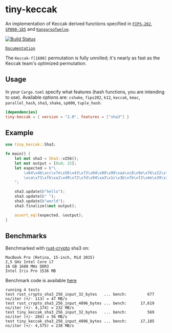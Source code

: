 # tiny-keccak

An implementation of Keccak derived functions specified in [`FIPS-202`], [`SP800-185`] and [`KangarooTwelve`].

[![Build Status][travis-image]][travis-url]

[travis-image]: https://travis-ci.org/debris/tiny-keccak.svg?branch=master
[travis-url]: https://travis-ci.org/debris/tiny-keccak
[`FIPS-202`]: https://nvlpubs.nist.gov/nistpubs/FIPS/NIST.FIPS.202.pdf
[`SP800-185`]: https://nvlpubs.nist.gov/nistpubs/SpecialPublications/NIST.SP.800-185.pdf
[`KangarooTwelve`]: https://eprint.iacr.org/2016/770.pdf

[`Documentation`](https://docs.rs/tiny-keccak)

The `Keccak-f[1600]` permutation is fully unrolled; it's nearly as fast
as the Keccak team's optimized permutation.

## Usage

In your `Cargo.toml` specify what features (hash functions, you are intending to use).
Available options are: `cshake`, `fips202`, `k12`, `keccak`, `kmac`, `parallel_hash`, `sha3`,
`shake`, `sp800`, `tuple_hash`.

```toml
[dependencies]
tiny-keccak = { version = "2.0", features = ["sha3"] }
```

## Example

```rust
use tiny_keccak::Sha3;

fn main() {
    let mut sha3 = Sha3::v256();
    let mut output = [0u8; 32];
    let expected = b"\
        \x64\x4b\xcc\x7e\x56\x43\x73\x04\x09\x99\xaa\xc8\x9e\x76\x22\xf3\
        \xca\x71\xfb\xa1\xd9\x72\xfd\x94\xa3\x1c\x3b\xfb\xf2\x4e\x39\x38\
    ";

    sha3.update(b"hello");
    sha3.update(b" ");
    sha3.update(b"world");
    sha3.finalize(&mut output);

    assert_eq!(expected, &output);
}
```

## Benchmarks

Benchmarked with [rust-crypto](https://github.com/RustCrypto) sha3 on:

```
MacBook Pro (Retina, 15-inch, Mid 2015)
2,5 GHz Intel Core i7
16 GB 1600 MHz DDR3
Intel Iris Pro 1536 MB
```

Benchmark code is available [here](https://github.com/debris/tiny-keccak/blob/master/comparison/benches/sha3.rs)

```
running 4 tests
test rust_crypto_sha3_256_input_32_bytes   ... bench:         677 ns/iter (+/- 113) = 47 MB/s
test rust_crypto_sha3_256_input_4096_bytes ... bench:      17,619 ns/iter (+/- 4,174) = 232 MB/s
test tiny_keccak_sha3_256_input_32_bytes   ... bench:         569 ns/iter (+/- 204) = 56 MB/s
test tiny_keccak_sha3_256_input_4096_bytes ... bench:      17,185 ns/iter (+/- 4,575) = 238 MB/s
```
